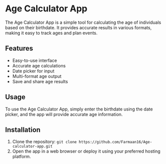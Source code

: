 # Age Calculator App

The Age Calculator App is a simple tool for calculating the age of individuals based on their birthdate. It provides accurate results in various formats, making it easy to track ages and plan events.

## Features

- Easy-to-use interface
- Accurate age calculations
- Date picker for input
- Multi-format age output
- Save and share age results

## Usage

To use the Age Calculator App, simply enter the birthdate using the date picker, and the app will provide accurate age information.

## Installation

1. Clone the repository: `git clone https://github.com/Farmaan16/Age-calculator-app.git`
2. Open the app in a web browser or deploy it using your preferred hosting platform.




